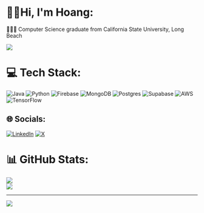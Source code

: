 # 👋🏼Hi, I'm Hoang:
👨🏻‍🎓 Computer Science graduate from California State University, Long Beach

![](https://github-readme-stats.vercel.app/api?username=hsoang&theme=dark&hide_border=false&include_all_commits=false&count_private=false)<br/>

# 💻 Tech Stack:
![Java](https://img.shields.io/badge/java-%23ED8B00.svg?style=for-the-badge&logo=openjdk&logoColor=white) ![Python](https://img.shields.io/badge/python-3670A0?style=for-the-badge&logo=python&logoColor=ffdd54) ![Firebase](https://img.shields.io/badge/firebase-a08021?style=for-the-badge&logo=firebase&logoColor=ffcd34) ![MongoDB](https://img.shields.io/badge/MongoDB-%234ea94b.svg?style=for-the-badge&logo=mongodb&logoColor=white) ![Postgres](https://img.shields.io/badge/postgres-%23316192.svg?style=for-the-badge&logo=postgresql&logoColor=white) ![Supabase](https://img.shields.io/badge/Supabase-3ECF8E?style=for-the-badge&logo=supabase&logoColor=white) ![AWS](https://img.shields.io/badge/AWS-%23FF9900.svg?style=for-the-badge&logo=amazon-aws&logoColor=white) ![TensorFlow](https://img.shields.io/badge/TensorFlow-%23FF6F00.svg?style=for-the-badge&logo=TensorFlow&logoColor=white)
## 🌐 Socials:
[![LinkedIn](https://img.shields.io/badge/LinkedIn-%230077B5.svg?logo=linkedin&logoColor=white)](https://linkedin.com/in/hoang-le-155ba21a1) [![X](https://img.shields.io/badge/X-black.svg?logo=X&logoColor=white)](https://x.com/hsoangs) 
# 📊 GitHub Stats:
![](https://github-readme-streak-stats.herokuapp.com/?user=hsoang&theme=dark&hide_border=false)<br/>
![](https://github-readme-stats.vercel.app/api/top-langs/?username=hsoang&theme=dark&hide_border=false&include_all_commits=false&count_private=false&layout=compact)


---
[![](https://visitcount.itsvg.in/api?id=hsoang&icon=0&color=0)](https://visitcount.itsvg.in)

<!-- Proudly created with GPRM ( https://gprm.itsvg.in ) -->

